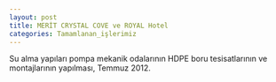 ```yaml
---
layout: post
title: MERİT CRYSTAL COVE ve ROYAL Hotel
categories: Tamamlanan_işlerimiz
---
```

Su alma yapıları pompa mekanik odalarının HDPE boru tesisatlarının ve montajlarının yapılması, Temmuz 2012.
